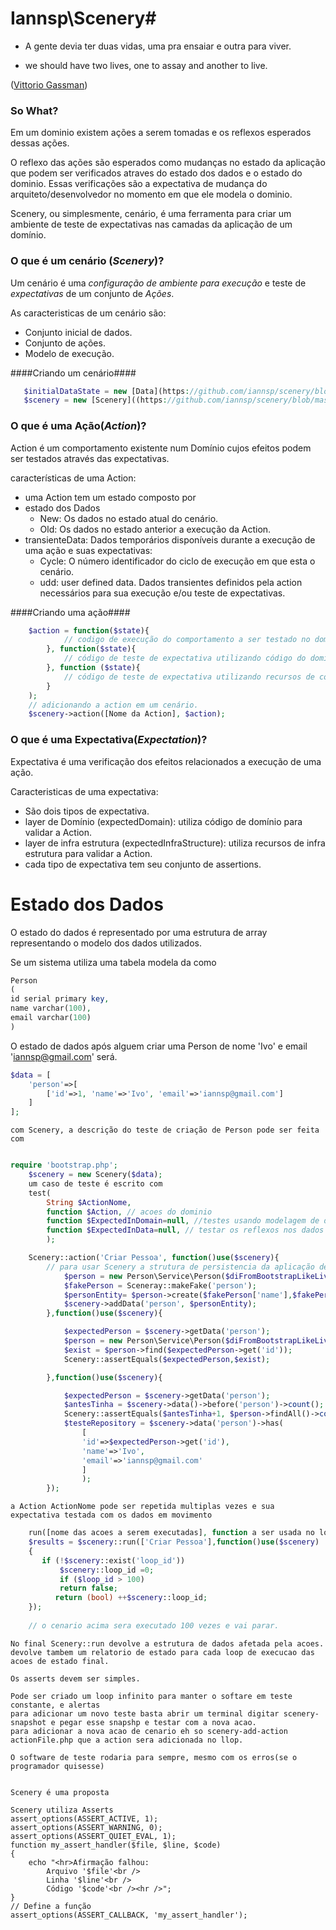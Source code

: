 # Iannsp\Scenery#

* A gente devia ter duas vidas, uma pra ensaiar e outra para viver.

* we should have two lives, one to assay and another to live.

([Vittorio Gassman](http://pt.wikipedia.org/wiki/Vittorio_Gassman))

### So What? ###


Em um dominio existem ações a serem tomadas e os reflexos esperados dessas ações.

O reflexo das ações são esperados como mudanças 
no estado da aplicação que podem ser verificados atraves do estado dos dados 
e o estado do dominio. Essas verificações são a expectativa de mudança do 
arquiteto/desenvolvedor no momento em que ele modela o dominio.

Scenery, ou simplesmente, cenário, é uma ferramenta para criar um ambiente de teste 
de expectativas nas camadas da aplicação de um domínio.

### O que é um cenário (*Scenery*)? ###

Um cenário é uma *configuração de ambiente para execução* e teste de *expectativas* de um conjunto de *Ações*. 

As caracteristicas de um cenário são:

* Conjunto inicial de dados.
* Conjunto de ações.
* Modelo de execução. 

####Criando um cenário####

```php
   $initialDataState = new [Data](https://github.com/iannsp/scenery/blob/master/src/Iannsp/Scenery/Data.php)();
   $scenery = new [Scenery]((https://github.com/iannsp/scenery/blob/master/src/Iannsp/Scenery/Scenery.php))($initialDataState); 
```


### O que é uma Ação(*Action*)? ###

Action é um comportamento existente num Domínio cujos efeitos podem ser testados através das expectativas.

características de uma Action:

* uma Action tem um estado composto por
 * estado dos Dados
   * New: Os dados no estado atual do cenário.
   * Old: Os dados no estado anterior a execução da Action.
 * transienteData: Dados temporários disponíveis durante a execução de uma ação e suas expectativas:
   * Cycle: O número identificador do ciclo de execução em que esta o cenário.
   * udd: user defined data. Dados transientes definidos pela action necessários para sua execução e/ou teste de expectativas. 
 
####Criando uma ação####

```php
    $action = function($state){
            // codigo de execução do comportamento a ser testado no domínio ou aplicação. 
        }, function($state){
            // código de teste de expectativa utilizando código do domínio.
        }, function ($state){
            // código de teste de expectativa utilizando recursos de código de infra estrutura.
        }
    );
    // adicionando a action em um cenário.
    $scenery->action([Nome da Action], $action);
```

### O que é uma Expectativa(*Expectation*)? ###

Expectativa é uma verificação dos efeitos relacionados a execução de uma ação. 

Caracteristicas de uma expectativa:
* São dois tipos de expectativa.
 * layer de Domínio (expectedDomain): utiliza código de domínio para validar a Action.
 * layer de infra estrutura (expectedInfraStructure): utiliza recursos de infra estrutura para validar a Action.
* cada tipo de expectativa tem seu conjunto de assertions. 
 

# Estado dos Dados #

O estado do dados é representado por uma estrutura de array representando o modelo dos dados utilizados.

Se um sistema utiliza uma tabela modela da como 

```php
Person
(
id serial primary key,
name varchar(100),
email varchar(100)
)
``` 

O estado de dados após alguem criar uma Person de nome 'Ivo' e email 'iannsp@gmail.com' será.

```php
$data = [
    'person'=>[
        ['id'=>1, 'name'=>'Ivo', 'email'=>'iannsp@gmail.com']
    ]
];
```
    com Scenery, a descrição do teste de criação de Person pode ser feita com
    
```php

require 'bootstrap.php';
    $scenery = new Scenery($data);
    um caso de teste é escrito com
    test(
        String $ActionNome, 
        function $Action, // acoes do dominio
        function $ExpectedInDomain=null, //testes usando modelagem de dominio
        function $ExpectedInData=null, // testar os reflexos nos dados
        );

    Scenery::action('Criar Pessoa', function()use($scenery){
        // para usar Scenery a strutura de persistencia da aplicação deve poder aceitar um driver de Array
            $person = new Person\Service\Person($diFromBootstrapLikeLiveApp);
            $fakePerson = Sceneray::makeFake('person');
            $personEntity= $person->create($fakePerson['name'],$fakePerson['email']);
            $scenery->addData('person', $personEntity);
        },function()use($scenery){

            $expectedPerson = $scenery->getData('person');
            $person = new Person\Service\Person($diFromBootstrapLikeLiveApp);
            $exist = $person->find($expectedPerson->get('id'));
            Scenery::assertEquals($expectedPerson,$exist);

        },function()use($scenery){

            $expectedPerson = $scenery->getData('person');
            $antesTinha = $scenery->data()->before('person')->count();
            Scenery::assertEquals($antesTinha+1, $person->findAll()->count());
            $testeRepository = $scenery->data('person')->has(
                [
                'id'=>$expectedPerson->get('id'),
                'name'=>'Ivo',
                'email'=>'iannsp@gmail.com'
                ]
                );
        });
```

    a Action ActionNome pode ser repetida multiplas vezes e sua expectativa testada com os dados em movimento

```php
    run([nome das acoes a serem executadas], function a ser usada no loop)
    $results = $scenery::run(['Criar Pessoa'],function()use($scenery)
    {
       if (!$scenery::exist('loop_id')) 
           $scenery::loop_id =0;
           if ($loop_id > 100)
           return false;
          return (bool) ++$scenery::loop_id;
    });
    
    // o cenario acima sera executado 100 vezes e vai parar.

```
    No final Scenery::run devolve a estrutura de dados afetada pela acoes.
    devolve tambem um relatorio de estado para cada loop de execucao das acoes de estado final.

    Os asserts devem ser simples.
    
    Pode ser criado um loop infinito para manter o softare em teste constante, e alertas
    para adicionar um novo teste basta abrir um terminal digitar scenery-snapshot e pegar esse snapshp e testar com a nova acao.
    para adicionar a nova acao de cenario eh so scenery-add-action actionFile.php que a action sera adicionada no llop.
    
    O software de teste rodaria para sempre, mesmo com os erros(se o programador quisesse)
    

    Scenery é uma proposta
    
    Scenery utiliza Asserts
    assert_options(ASSERT_ACTIVE, 1);
    assert_options(ASSERT_WARNING, 0);
    assert_options(ASSERT_QUIET_EVAL, 1);
    function my_assert_handler($file, $line, $code)
    {
        echo "<hr>Afirmação falhou:
            Arquivo '$file'<br />
            Linha '$line'<br />
            Código '$code'<br /><hr />";
    }
    // Define a função
    assert_options(ASSERT_CALLBACK, 'my_assert_handler');
    
    